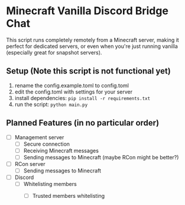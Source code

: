 # Minecraft Vanilla Discord Bridge Chat

This script runs completely remotely from a Minecraft server, making it perfect for dedicated servers, or even when you're just running vanilla (especially great for snapshot servers).

## Setup (Note this script is not functional yet)

1. rename the config.example.toml to config.toml
2. edit the config.toml with settings for your server
3. install dependencies: `pip install -r requirements.txt`
4. run the script: `python main.py`

## Planned Features (in no particular order)
- [ ] Management server
    - [ ] Secure connection
    - [ ] Receiving Minecraft messages
    - [ ] Sending messages to Minecraft (maybe RCon might be better?)

- [ ] RCon server
    - [ ] Sending messages to Minecraft 

- [ ] Discord
    - [ ] Whitelisting members
        - [ ] Trusted members whitelisting

  